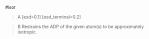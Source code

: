 #isor

>A [esd=0.1] [esd_terminal=0.2]

>B Restrains the ADP of the given atom(s) to be approximately isotropic.
